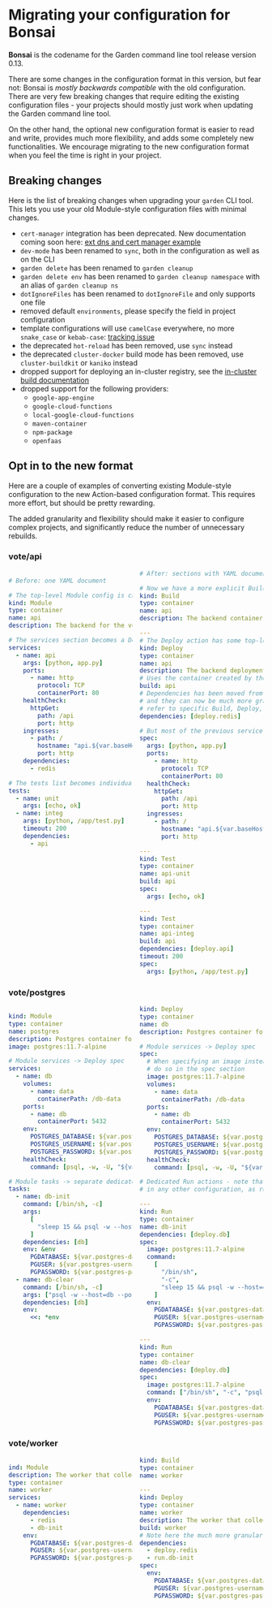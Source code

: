 # Migrating your configuration for Bonsai

**Bonsai** is the codename for the Garden command line tool release version 0.13.

There are some changes in the configuration format in this version, but fear not: Bonsai is _mostly backwards compatible_ with the old configuration. There are very few breaking changes that require editing the existing configuration files - your projects should mostly just work when updating the Garden command line tool.

On the other hand, the optional new configuration format is easier to read and write, provides much more flexibility, and adds some completely new functionalities. We encourage migrating to the new configuration format when you feel the time is right in your project.

## Breaking changes

Here is the list of breaking changes when upgrading your `garden` CLI tool. This lets you use your old Module-style configuration files with minimal changes.

- `cert-manager` integration has been deprecated. New documentation coming soon here: [ext dns and cert manager example](https://github.com/garden-io/garden/pull/3988)
- `dev-mode` has been renamed to `sync`, both in the configuration as well as on the CLI
- `garden delete` has been renamed to `garden cleanup`
- `garden delete env` has been renamed to `garden cleanup namespace` with an alias of `garden cleanup ns`
- `dotIgnoreFiles` has been renamed to `dotIgnoreFile` and only supports one file
- removed default `environments`, please specify the field in project configuration
- template configurations will use `camelCase` everywhere, no more `snake_case` or `kebab-case`: [tracking issue](https://github.com/garden-io/garden/issues/3513)
- the deprecated `hot-reload` has been removed, use `sync` instead
- the deprecated `cluster-docker` build mode has been removed, use `cluster-buildkit` or `kaniko` instead
- dropped support for deploying an in-cluster registry, see the [in-cluster build documentation](../k8s-plugins/advanced/in-cluster-building.md)
- dropped support for the following providers:
  - `google-app-engine`
  - `google-cloud-functions`
  - `local-google-cloud-functions`
  - `maven-container`
  - `npm-package`
  - `openfaas`

## Opt in to the new format

Here are a couple of examples of converting existing Module-style configuration to the new Action-based configuration format. This requires more effort, but should be pretty rewarding.

The added granularity and flexibility should make it easier to configure complex projects, and significantly reduce the number of unnecessary rebuilds.

### vote/api

<div style="columns: 2">

```yaml
# Before: one YAML document

# The top-level Module config is changed a bit
kind: Module
type: container
name: api
description: The backend for the voting UI

# The services section becomes a Deploy action
services:
  - name: api
    args: [python, app.py]
    ports:
      - name: http
        protocol: TCP
        containerPort: 80
    healthCheck:
      httpGet:
        path: /api
        port: http
    ingresses:
      - path: /
        hostname: "api.${var.baseHostname}"
        port: http
    dependencies:
      - redis

# The tests list becomes individual Test actions
tests:
  - name: unit
    args: [echo, ok]
  - name: integ
    args: [python, /app/test.py]
    timeout: 200
    dependencies:
      - api
```

```yaml
# After: sections with YAML document separators ---

# Now we have a more explicit Build action
kind: Build
type: container
name: api
description: The backend container for the voting UI

---
# The Deploy action has some top-level settings
kind: Deploy
type: container
name: api
description: The backend deployment for the voting UI
# Uses the container created by the Build action above
build: api
# Dependencies has been moved from the services to here,
# and they can now be much more granular:
# refer to specific Build, Deploy, Run, and Test actions
dependencies: [deploy.redis]

# But most of the previous service can be pasted under spec
spec:
  args: [python, app.py]
  ports:
    - name: http
      protocol: TCP
      containerPort: 80
  healthCheck:
    httpGet:
      path: /api
      port: http
  ingresses:
    - path: /
      hostname: "api.${var.baseHostname}"
      port: http

---
kind: Test
type: container
name: api-unit
build: api
spec:
  args: [echo, ok]

---
kind: Test
type: container
name: api-integ
build: api
dependencies: [deploy.api]
timeout: 200
spec:
  args: [python, /app/test.py]
```

</div>

### vote/postgres

<div style="columns: 2">

```yaml
kind: Module
type: container
name: postgres
description: Postgres container for storing voting results
image: postgres:11.7-alpine

# Module services -> Deploy spec
services:
  - name: db
    volumes:
      - name: data
        containerPath: /db-data
    ports:
      - name: db
        containerPort: 5432
    env:
      POSTGRES_DATABASE: ${var.postgres-database}
      POSTGRES_USERNAME: ${var.postgres-username}
      POSTGRES_PASSWORD: ${var.postgres-password}
    healthCheck:
      command: [psql, -w, -U, "${var.postgres-username}", -d, "${var.postgres-database}", -c, "SELECT 1"]

# Module tasks -> separate dedicated Run actions
tasks:
  - name: db-init
    command: [/bin/sh, -c]
    args:
      [
        "sleep 15 && psql -w --host=db --port=5432 -d $PGDATABASE -c 'CREATE TABLE IF NOT EXISTS votes (id VARCHAR(255) NOT NULL UNIQUE, vote VARCHAR(255) NOT NULL, created_at timestamp default NULL)'",
      ]
    dependencies: [db]
    env: &env
      PGDATABASE: ${var.postgres-database}
      PGUSER: ${var.postgres-username}
      PGPASSWORD: ${var.postgres-password}
  - name: db-clear
    command: [/bin/sh, -c]
    args: ["psql -w --host=db --port=5432 -d $PGDATABASE -c 'TRUNCATE votes'"]
    dependencies: [db]
    env:
      <<: *env
```

```yaml
kind: Deploy
type: container
name: db
description: Postgres container for storing voting results

# Module services -> Deploy spec
spec:
  # When specifying an image instead of a Build,
  # do so in the spec section
  image: postgres:11.7-alpine
  volumes:
    - name: data
      containerPath: /db-data
  ports:
    - name: db
      containerPort: 5432
  env:
    POSTGRES_DATABASE: ${var.postgres-database}
    POSTGRES_USERNAME: ${var.postgres-username}
    POSTGRES_PASSWORD: ${var.postgres-password}
  healthCheck:
    command: [psql, -w, -U, "${var.postgres-username}", -d, "${var.postgres-database}", -c, "SELECT 1"]

# Dedicated Run actions - note that these can now be depended on
# in any other configuration, as run.db-init and run.db-clear

---
kind: Run
type: container
name: db-init
dependencies: [deploy.db]
spec:
  image: postgres:11.7-alpine
  command:
    [
      "/bin/sh",
      "-c",
      "sleep 15 && psql -w --host=db --port=5432 -d $PGDATABASE -c 'CREATE TABLE IF NOT EXISTS votes (id VARCHAR(255) NOT NULL UNIQUE, vote VARCHAR(255) NOT NULL, created_at timestamp default NULL)'",
    ]
  env:
    PGDATABASE: ${var.postgres-database}
    PGUSER: ${var.postgres-username}
    PGPASSWORD: ${var.postgres-password}

---
kind: Run
type: container
name: db-clear
dependencies: [deploy.db]
spec:
  image: postgres:11.7-alpine
  command: ["/bin/sh", "-c", "psql -w --host=db --port=5432 -d $PGDATABASE -c 'TRUNCATE votes'"]
  env:
    PGDATABASE: ${var.postgres-database}
    PGUSER: ${var.postgres-username}
    PGPASSWORD: ${var.postgres-password}
```

</div>

### vote/worker

<div style="columns: 2">

```yaml
ind: Module
description: The worker that collects votes and stores results in a postgres table
type: container
name: worker
services:
  - name: worker
    dependencies:
      - redis
      - db-init
    env:
      PGDATABASE: ${var.postgres-database}
      PGUSER: ${var.postgres-username}
      PGPASSWORD: ${var.postgres-password}
```

```yaml
kind: Build
type: container
name: worker

---
kind: Deploy
type: container
name: worker
description: The worker that collects votes and stores results in a postgres table
build: worker
# Note here the much more granular dependency control
dependencies:
  - deploy.redis
  - run.db-init
spec:
  env:
    PGDATABASE: ${var.postgres-database}
    PGUSER: ${var.postgres-username}
    PGPASSWORD: ${var.postgres-password}
```

</div>
